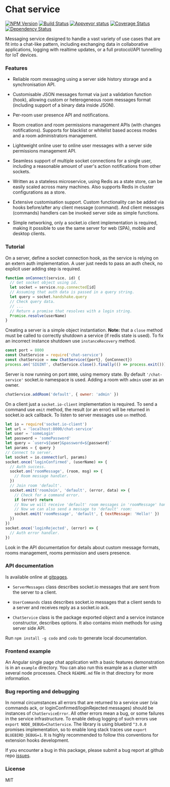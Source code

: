 
# Chat service

[![NPM Version](https://badge.fury.io/js/chat-service.svg)](https://badge.fury.io/js/chat-service)
[![Build Status](https://travis-ci.org/an-sh/chat-service.svg?branch=master)](https://travis-ci.org/an-sh/chat-service)
[![Appveyor status](https://ci.appveyor.com/api/projects/status/qy7v2maica2urkss?svg=true)](https://ci.appveyor.com/project/an-sh/chat-service)
[![Coverage Status](https://coveralls.io/repos/an-sh/chat-service/badge.svg?branch=master&service=github)](https://coveralls.io/github/an-sh/chat-service?branch=master)
[![Dependency Status](https://david-dm.org/an-sh/chat-service.svg)](https://david-dm.org/an-sh/chat-service)

Messaging service designed to handle a vast variety of use cases that
are fit into a chat-like pattern, including exchanging data in
collaborative applications, logging with realtime updates, or a full
protocol/API tunnelling for IoT devices.


### Features


- Reliable room messaging using a server side history storage and a
  synchronisation API.

- Customisable JSON messages format via just a validation function
  (hook), allowing custom or heterogeneous room messages format
  (including support of a binary data inside JSON).

- Per-room user presence API and notifications.

- Room creation and room permissions management APIs (with changes
  notifications). Supports for blacklist or whitelist based access
  modes and a room administrators management.

- Lightweight online user to online user messages with a server side
  permissions management API.

- Seamless support of multiple socket connections for a single user,
  including a reasonable amount of user's action notifications from
  other sockets.

- Written as a stateless microservice, using Redis as a state store,
  can be easily scaled across many machines. Also supports Redis in
  cluster configurations as a store.

- Extensive customisation support. Custom functionality can be added
  via hooks before/after any client message (command). And client
  messages (commands) handlers can be invoked server side as simple
  functions.

- Simple networking, only a socket.io client implementation is
  required, making it possible to use the same server for web (SPA),
  mobile and desktop clients.


### Tutorial

On a server, define a socket connection hook, as the service is
relying on an extern auth implementation. A user just needs to pass an
auth check, no explicit user adding step is required.

```javascript
function onConnect(service, id) {
  // Get socket object using id.
  let socket = service.nsp.connected[id]
  // Assuming that auth data is passed in a query string.
  let query = socket.handshake.query
  // Check query data.
  // ...
  // Return a promise that resolves with a login string.
  Promise.resolve(userName)
}
```

Creating a server is a simple object instantiation. __Note:__ that a
`close` method must be called to correctly shutdown a service (if
redis state is used). To fix an incorrect instance shutdown use
`instanceRecovery` method.

```javascript
const port = 8000
const ChatService = require('chat-service')
const chatService = new ChatService({port}, {onConnect})
process.on('SIGINT', chatService.close().finally(() => process.exit()))
```

Server is now running on port `8000`, using memory state. By default
`'/chat-service'` socket.io namespace is used. Adding a room with
`admin` user as an owner.

```javascript
chatService.addRoom('default', { owner: 'admin' })
```

On a client just a `socket.io-client` implementation is required. To
send a command use `emit` method, the result (or an error) will be
returned in socket.io ack callback. To listen to server messages use
`on` method.

```javascript
let io = require('socket.io-client')
let url = 'localhost:8000/chat-service'
let user = 'someLogin'
let password = 'somePassword'
let query = `user=${user}&password=${password}`
let params = { query }
// Connect to server.
let socket = io.connect(url, params)
socket.once('loginConfirmed', (userName) => {
  // Auth success.
  socket.on('roomMessage', (room, msg) => {
    // Room message handler.
  })
  // Join room 'default'.
  socket.emit('roomJoin', 'default', (error, data) => {
    // Check for a command error.
    if (error) return
    // Now we will receive 'default' room messages in 'roomMessage' handler.
    // Now we can also send a message to 'default' room:
    socket.emit('roomMessage', 'default', { textMessage: 'Hello!' })
  })
})
socket.once('loginRejected', (error) => {
  // Auth error handler.
})
```

Look in the API documentation for details about custom message
formats, rooms management, rooms permission and users presence.


### API documentation

Is available online at [gitpages](https://an-sh.github.io/chat-service/0.7/).

- `ServerMessages` class describes socket.io messages that are sent
  from the server to a client.

- `UserCommands` class describes socket.io messages that a client
  sends to a server and receives reply as a socket.io ack.

- `ChatService` class is the package exported object and a service
  instance constructor, describes options. It also contains mixin
  methods for using server side API.

Run `npm install -g codo` and `codo` to generate local documentation.


### Frontend example

An Angular single page chat application with a basic features
demonstration is in an `example` directory. You can also run this
example as a cluster with several node processes. Check `README.md`
file in that directory for more information.


### Bug reporting and debugging

In normal circumstances all errors that are returned to a service user
(via commands ack, or loginConfirmed/loginRejected messages) should be
instances of `ChatServiceError`. All other errors mean a bug, or some
failures in the service infrastructure. To enable debug logging of
such errors use `export NODE_DEBUG=ChatService`. The library is using
bluebird `^3.0.0` promises implementation, so to enable long stack
traces use `export BLUEBIRD_DEBUG=1`. It is highly recommended to
follow this conventions for extension hooks development.

If you encounter a bug in this package, please submit a bug report at
github repo [issues](https://github.com/an-sh/chat-service/issues).


### License

MIT
